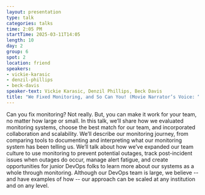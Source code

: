 ```yaml
---
layout: presentation
type: talk
categories: talks
time: 2:05 PM
startTime: 2025-03-11T14:05 
length: 10
day: 2
group: 6
spot: 2
location: friend
speakers:
- vickie-karasic
- denzil-phillips
- beck-davis
speaker-text: Vickie Karasic, Denzil Phillips, Beck Davis
title: "We Fixed Monitoring, and So Can You! (Movie Narrator’s Voice: “No, they did not.”)"
---
```

Can you fix monitoring? Not really. But, you can make it work for your team, no matter how large or small. In this talk, we’ll share how we evaluated monitoring systems, choose the best match for our team, and incorporated collaboration and scalability. We’ll describe our monitoring journey, from comparing tools to documenting and interpreting what our monitoring system has been telling us. We’ll talk about how we’ve expanded our team culture to use monitoring to prevent potential outages, track post-incident issues when outages do occur, manage alert fatigue, and create opportunities for junior DevOps folks to learn more about our systems as a whole through monitoring. Although our DevOps team is large, we believe -- and have examples of how -- our approach can be scaled at any institution and on any level. 
